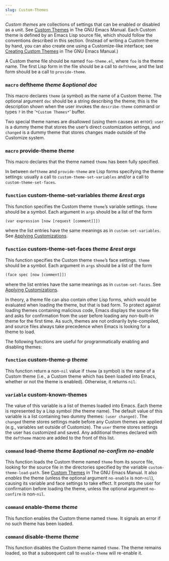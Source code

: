 ```yaml
---
slug: Custom-Themes
---
```


*Custom themes* are collections of settings that can be enabled or disabled as a unit. See [Custom Themes](https://www.gnu.org/software/emacs/manual/html_mono/emacs.html#Custom-Themes) in The GNU Emacs Manual. Each Custom theme is defined by an Emacs Lisp source file, which should follow the conventions described in this section. (Instead of writing a Custom theme by hand, you can also create one using a Customize-like interface; see [Creating Custom Themes](https://www.gnu.org/software/emacs/manual/html_mono/emacs.html#Creating-Custom-Themes) in The GNU Emacs Manual.)

A Custom theme file should be named `foo-theme.el`, where `foo` is the theme name. The first Lisp form in the file should be a call to `deftheme`, and the last form should be a call to `provide-theme`.

### <span className="tag macro">`macro`</span> **deftheme** *theme \&optional doc*

This macro declares `theme` (a symbol) as the name of a Custom theme. The optional argument `doc` should be a string describing the theme; this is the description shown when the user invokes the `describe-theme` command or types `?` in the ‘`*Custom Themes*`’ buffer.

Two special theme names are disallowed (using them causes an error): `user` is a dummy theme that stores the user’s direct customization settings, and `changed` is a dummy theme that stores changes made outside of the Customize system.

### <span className="tag macro">`macro`</span> **provide-theme** *theme*

This macro declares that the theme named `theme` has been fully specified.

In between `deftheme` and `provide-theme` are Lisp forms specifying the theme settings: usually a call to `custom-theme-set-variables` and/or a call to `custom-theme-set-faces`.

### <span className="tag function">`function`</span> **custom-theme-set-variables** *theme \&rest args*

This function specifies the Custom theme `theme`’s variable settings. `theme` should be a symbol. Each argument in `args` should be a list of the form

```lisp
(var expression [now [request [comment]]])
```

where the list entries have the same meanings as in `custom-set-variables`. See [Applying Customizations](/docs/elisp/Applying-Customizations).

### <span className="tag function">`function`</span> **custom-theme-set-faces** *theme \&rest args*

This function specifies the Custom theme `theme`’s face settings. `theme` should be a symbol. Each argument in `args` should be a list of the form

```lisp
(face spec [now [comment]])
```

where the list entries have the same meanings as in `custom-set-faces`. See [Applying Customizations](/docs/elisp/Applying-Customizations).

In theory, a theme file can also contain other Lisp forms, which would be evaluated when loading the theme, but that is bad form. To protect against loading themes containing malicious code, Emacs displays the source file and asks for confirmation from the user before loading any non-built-in theme for the first time. As such, themes are not ordinarily byte-compiled, and source files always take precedence when Emacs is looking for a theme to load.

The following functions are useful for programmatically enabling and disabling themes:

### <span className="tag function">`function`</span> **custom-theme-p** *theme*

This function return a non-`nil` value if `theme` (a symbol) is the name of a Custom theme (i.e., a Custom theme which has been loaded into Emacs, whether or not the theme is enabled). Otherwise, it returns `nil`.

### <span className="tag variable">`variable`</span> **custom-known-themes**

The value of this variable is a list of themes loaded into Emacs. Each theme is represented by a Lisp symbol (the theme name). The default value of this variable is a list containing two dummy themes: `(user changed)`. The `changed` theme stores settings made before any Custom themes are applied (e.g., variables set outside of Customize). The `user` theme stores settings the user has customized and saved. Any additional themes declared with the `deftheme` macro are added to the front of this list.

### <span className="tag command">`command`</span> **load-theme** *theme \&optional no-confirm no-enable*

This function loads the Custom theme named `theme` from its source file, looking for the source file in the directories specified by the variable `custom-theme-load-path`. See [Custom Themes](https://www.gnu.org/software/emacs/manual/html_mono/emacs.html#Custom-Themes) in The GNU Emacs Manual. It also *enables* the theme (unless the optional argument `no-enable` is non-`nil`), causing its variable and face settings to take effect. It prompts the user for confirmation before loading the theme, unless the optional argument `no-confirm` is non-`nil`.

### <span className="tag command">`command`</span> **enable-theme** *theme*

This function enables the Custom theme named `theme`. It signals an error if no such theme has been loaded.

### <span className="tag command">`command`</span> **disable-theme** *theme*

This function disables the Custom theme named `theme`. The theme remains loaded, so that a subsequent call to `enable-theme` will re-enable it.
